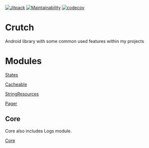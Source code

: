 [![Jitpack](https://jitpack.io/v/Alival-IT/Crutch.svg)](https://jitpack.io/#Alival-IT/Crutch)
[![Maintainability](https://api.codeclimate.com/v1/badges/00440fcc83a3d6e5aec7/maintainability)](https://codeclimate.com/github/Alival-IT/Crutch/maintainability)
[![codecov](https://codecov.io/gh/Alival-IT/Crutch/graph/badge.svg?token=XOA5HN78S9)](https://codecov.io/gh/Alival-IT/Crutch)

# Crutch

Android library with some common used features within my projects

# Modules

[States](https://github.com/Alival-IT/Crutch/blob/main/crutch_states/src/main/java/sk/alival/crutch/states/README_states.md)

[Cacheable](https://github.com/Alival-IT/Crutch/blob/main/crutch_cacheable/src/main/java/sk/alival/crutch/cacheable/README_cacheable.md)

[StringResources](https://github.com/Alival-IT/Crutch/blob/main/crutch_stringresources/src/main/java/sk/alival/crutch/stringResources/README_stringResources.md)

[Pager](https://github.com/Alival-IT/Crutch/blob/main/crutch_pager/src/main/java/sk/alival/crutch/pager/README_pager.md)

## Core

Core also includes Logs module.

[Core](https://github.com/Alival-IT/Crutch/blob/main/crutch/src/main/java/sk/alival/crutch/logging/README_core.md)
